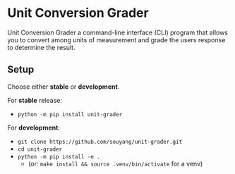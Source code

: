 # Unit Conversion Grader

Unit Conversion Grader a command-line interface (CLI) program that allows you to convert among units of measurement and grade the users response to determine the result.

## Setup

Choose either **stable** or **development**.

For **stable** release:

- `python -m pip install unit-grader`

For **development**:
- `git clone https://github.com/souyang/unit-grader.git`
- `cd unit-grader`
- `python -m pip install -e .`
  - (or: `make install && source .venv/bin/activate` for a venv)
